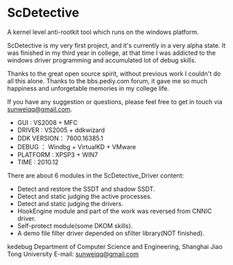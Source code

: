 ScDetective
==============================================================

A kernel level anti-rootkit tool which runs on the windows platform.

ScDetective is my very first project, and it's currently in a very alpha state.
It was finished in my third year in college, at that time I was addicted to the 
windows driver programming and accumulated lot of debug skills.

Thanks to the great open source spirit, without previous work I couldn't do all
this alone. Thanks to the bbs.pediy.com forum, it gave me so much happiness and
unforgetable memories in my college life.

If you have any suggestion or questions, please feel free to get in touch via sunweiqq@gmail.com.

- GUI :           VS2008 + MFC
- DRIVER :        VS2005 + ddkwizard
- DDK VERSION：   7600.16385.1
- DEBUG ：        Windbg + VirtualKD + VMware
- PLATFORM :      XPSP3 + WIN7
- TIME :          2010.12

There are about 6 modules in the ScDetective_Driver content:
- Detect and restore the SSDT and shadow SSDT.
- Detect and static judging the active processes.
- Detect and static judging the drivers.
- HookEngine module and part of the work was reversed from CNNIC driver.
- Self-protect module(some DKOM skills).
- A demo file filter driver depended on sfilter library(NOT finished).

kedebug
Department of Computer Science and Engineering,
Shanghai Jiao Tong University
E-mail: sunweiqq@gmail.com
